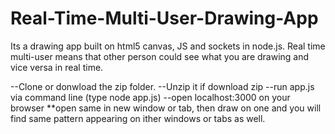 # Real-Time-Multi-User-Drawing-App
Its a drawing app built on html5 canvas, JS and sockets in node.js. Real time multi-user means that other person could see what you are drawing and vice versa in real time.


--Clone or donwload the zip folder.
--Unzip it if download zip
--run app.js via command line (type node app.js)
--open localhost:3000 on your browser
**open same in new window or tab, then draw on one and you will find same pattern appearing on ither windows or tabs as well.
